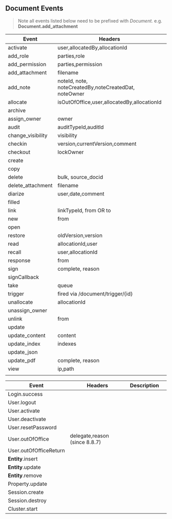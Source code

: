 ## Document Events

> Note all events listed below need to be prefixed with *Document.* e.g. **Document.add_attachment**

| Event             | Headers                                  | Description | Value |
| ----------------- | ---------------------------------------- | ----------- | ----- |
| activate          | user,allocatedBy,allocationId            |             |       |
| add_role          | parties,role                             |             |       |
| add_permission    | parties,permission                       |             |       |
| add_attachment    | filename                                 |             |       |
| add_note          | noteId, note, noteCreatedBy,noteCreatedDat, noteOwner |             |       |
| allocate          | isOutOfOffice,user,allocatedBy,allocationId |             |       |
| archive           |                                          |             |       |
| assign_owner      | owner                                    |             |       |
| audit             | auditTypeId,auditId                      |             |       |
| change_visibility | visibility                               |             |       |
| checkin           | version,currentVersion,comment           |             |       |
| checkout          | lockOwner                                |             |       |
| create            |                                          |             |       |
| copy              |                                          |             |       |
| delete            | bulk, source_docid                       |             |       |
| delete_attachment | filename                                 |             |       |
| diarize           | user,date,comment                        |             |       |
| filled            |                                          |             |       |
| link              | linkTypeId, from OR to                   |             |       |
| new               | from                                     |             |       |
| open              |                                          |             |       |
| restore           | oldVersion,version                       |             |       |
| read              | allocationId,user                        |             |       |
| recall            | user,allocationId                        |             |       |
| response          | from                                     |             |       |
| sign              | complete, reason                         |             |       |
| signCallback      |                                          |             |       |
| take              | queue                                    |             |       |
| trigger           | fired via /document/trigger/{id}         |             |       |
| unallocate        | allocationId                             |             |       |
| unassign_owner    |                                          |             |       |
| unlink            | from                                     |             |       |
| update            |                                          |             |       |
| update_content    | content                                  |             |       |
| update_index      | indexes                                  |             |       |
| update_json       |                                          |             |       |
| update_pdf        | complete, reason                         |             |       |
| view              | ip,path                                  |             |       |
|                   |                                          |             |       |

| Event                  | Headers | Description |      |
| ---------------------- | ------- | ----------- | ---- |
| Login.success          |         |             |      |
| User.logout            |         |             |      |
| User.activate          |         |             |      |
| User.deactivate        |         |             |      |
| User.resetPassword     |         |             |      |
| User.outOfOffice       | delegate,reason (since 8.8.7)|             |      |
| User.outOfOfficeReturn |         |             |      |
| **Entity**.insert      |         |             |      |
| **Entity**.update      |         |             |      |
| **Entity**.remove      |         |             |      |
| Property.update        |         |             |      |
| Session.create         |         |             |      |
| Session.destroy        |         |             |      |
| Cluster.start          |         |             |      |

